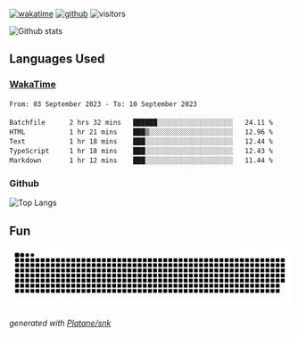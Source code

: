 [![wakatime](https://wakatime.com/badge/user/82c377cd-a54c-404c-b7df-177b313ca539.svg)](https://wakatime.com/@82c377cd-a54c-404c-b7df-177b313ca539)
[![github](https://img.shields.io/github/followers/xinthose?logo=github&style=plastic)](https://github.com/alanhamlett?tab=followers)
![visitors](https://visitor-badge.glitch.me/badge?page_id=xinthose&left_color=green&right_color=red)

![Github stats](https://github-readme-stats.vercel.app/api?username=xinthose&show_icons=true&theme=radical&count_private=true)

## Languages Used

### [WakaTime](https://wakatime.com/)
<!--START_SECTION:waka-->

```txt
From: 03 September 2023 - To: 10 September 2023

Batchfile      2 hrs 32 mins   ██████░░░░░░░░░░░░░░░░░░░   24.11 %
HTML           1 hr 21 mins    ███▒░░░░░░░░░░░░░░░░░░░░░   12.96 %
Text           1 hr 18 mins    ███░░░░░░░░░░░░░░░░░░░░░░   12.44 %
TypeScript     1 hr 18 mins    ███░░░░░░░░░░░░░░░░░░░░░░   12.43 %
Markdown       1 hr 12 mins    ███░░░░░░░░░░░░░░░░░░░░░░   11.44 %
```

<!--END_SECTION:waka-->

### Github

![Top Langs](https://github-readme-stats.vercel.app/api/top-langs/?username=xinthose)

## Fun
![github contribution grid snake animation](https://raw.githubusercontent.com/xinthose/xinthose/output/github-contribution-grid-snake.svg)

_generated with [Platane/snk](https://github.com/Platane/snk)_
